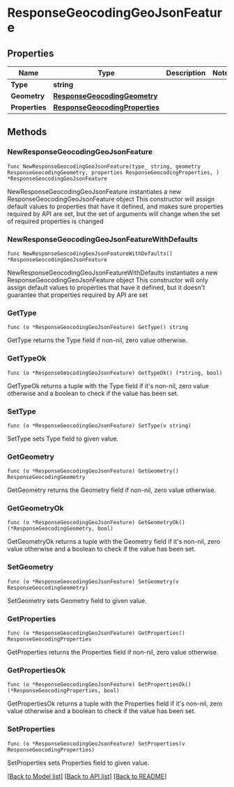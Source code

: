 # ResponseGeocodingGeoJsonFeature

## Properties

Name | Type | Description | Notes
------------ | ------------- | ------------- | -------------
**Type** | **string** |  | 
**Geometry** | [**ResponseGeocodingGeometry**](ResponseGeocodingGeometry.md) |  | 
**Properties** | [**ResponseGeocodingProperties**](ResponseGeocodingProperties.md) |  | 

## Methods

### NewResponseGeocodingGeoJsonFeature

`func NewResponseGeocodingGeoJsonFeature(type_ string, geometry ResponseGeocodingGeometry, properties ResponseGeocodingProperties, ) *ResponseGeocodingGeoJsonFeature`

NewResponseGeocodingGeoJsonFeature instantiates a new ResponseGeocodingGeoJsonFeature object
This constructor will assign default values to properties that have it defined,
and makes sure properties required by API are set, but the set of arguments
will change when the set of required properties is changed

### NewResponseGeocodingGeoJsonFeatureWithDefaults

`func NewResponseGeocodingGeoJsonFeatureWithDefaults() *ResponseGeocodingGeoJsonFeature`

NewResponseGeocodingGeoJsonFeatureWithDefaults instantiates a new ResponseGeocodingGeoJsonFeature object
This constructor will only assign default values to properties that have it defined,
but it doesn't guarantee that properties required by API are set

### GetType

`func (o *ResponseGeocodingGeoJsonFeature) GetType() string`

GetType returns the Type field if non-nil, zero value otherwise.

### GetTypeOk

`func (o *ResponseGeocodingGeoJsonFeature) GetTypeOk() (*string, bool)`

GetTypeOk returns a tuple with the Type field if it's non-nil, zero value otherwise
and a boolean to check if the value has been set.

### SetType

`func (o *ResponseGeocodingGeoJsonFeature) SetType(v string)`

SetType sets Type field to given value.


### GetGeometry

`func (o *ResponseGeocodingGeoJsonFeature) GetGeometry() ResponseGeocodingGeometry`

GetGeometry returns the Geometry field if non-nil, zero value otherwise.

### GetGeometryOk

`func (o *ResponseGeocodingGeoJsonFeature) GetGeometryOk() (*ResponseGeocodingGeometry, bool)`

GetGeometryOk returns a tuple with the Geometry field if it's non-nil, zero value otherwise
and a boolean to check if the value has been set.

### SetGeometry

`func (o *ResponseGeocodingGeoJsonFeature) SetGeometry(v ResponseGeocodingGeometry)`

SetGeometry sets Geometry field to given value.


### GetProperties

`func (o *ResponseGeocodingGeoJsonFeature) GetProperties() ResponseGeocodingProperties`

GetProperties returns the Properties field if non-nil, zero value otherwise.

### GetPropertiesOk

`func (o *ResponseGeocodingGeoJsonFeature) GetPropertiesOk() (*ResponseGeocodingProperties, bool)`

GetPropertiesOk returns a tuple with the Properties field if it's non-nil, zero value otherwise
and a boolean to check if the value has been set.

### SetProperties

`func (o *ResponseGeocodingGeoJsonFeature) SetProperties(v ResponseGeocodingProperties)`

SetProperties sets Properties field to given value.



[[Back to Model list]](../README.md#documentation-for-models) [[Back to API list]](../README.md#documentation-for-api-endpoints) [[Back to README]](../README.md)


